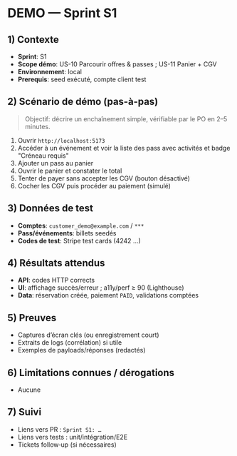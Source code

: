 # DEMO — Sprint S1

## 1) Contexte

- **Sprint**: S1
- **Scope démo**: US-10 Parcourir offres & passes ; US-11 Panier + CGV
- **Environnement**: local
- **Prerequis**: seed exécuté, compte client test

## 2) Scénario de démo (pas-à-pas)

> Objectif: décrire un enchaînement simple, vérifiable par le PO en 2–5 minutes.

1. Ouvrir `http://localhost:5173`
2. Accéder à un événement et voir la liste des pass avec activités et badge "Créneau requis"
3. Ajouter un pass au panier
4. Ouvrir le panier et constater le total
5. Tenter de payer sans accepter les CGV (bouton désactivé)
6. Cocher les CGV puis procéder au paiement (simulé)

## 3) Données de test

- **Comptes**: `customer_demo@example.com` / `***`
- **Pass/événements**: billets seedés
- **Codes de test**: Stripe test cards (4242 …)

## 4) Résultats attendus

- **API**: codes HTTP corrects
- **UI**: affichage succès/erreur ; a11y/perf ≥ 90 (Lighthouse)
- **Data**: réservation créée, paiement `PAID`, validations comptées

## 5) Preuves

- Captures d’écran clés (ou enregistrement court)
- Extraits de logs (corrélation) si utile
- Exemples de payloads/réponses (redactés)

## 6) Limitations connues / dérogations

- Aucune

## 7) Suivi

- Liens vers PR : `Sprint S1: …`
- Liens vers tests : unit/intégration/E2E
- Tickets follow‑up (si nécessaires)
